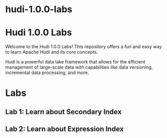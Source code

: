 # hudi-1.0.0-labs
# Hudi 1.0.0 Labs 

Welcome to the Hudi 1.0.0 Labs! This repository offers a fun and easy way to learn Apache Hudi and its core concepts.

Hudi is a powerful data lake framework that allows for the efficient management of large-scale data with capabilities like data versioning, incremental data processing, and more.

# Labs

## Lab 1: Learn about Secondary Index
## Lab 2: Learn about Expression Index 
